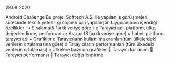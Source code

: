 29.08.2020

Android Challenge
Bu proje, Softtech A.Ş. ile yapılan iş görüşmeleri sürecinde teknik yeterliliği ölçmek için yapılmıştır.
Uygulamanın içeridiği özellikler :
•	Sıralama(5 farklı veriye göre )
	o	Tarayıcı adı, platform, ülke, değerlendirme, performans
•	Arama (3 farklı veriye göre)
	o	Label, platform, tarayıcı adı
•	Grafikler
	o	Tarayıcıların kullanılma oranları(tüm ülkelerdeki verilerin ortalamasına göre)
	o	Tarayıcıların performanları (tüm ülkedeki verilerin ortalaması)
	o	Ülkelere bazında grafikler
			Tarayıcı kullanımı
			Tarayıcı performansı
			Tarayıcı değerlendirme
